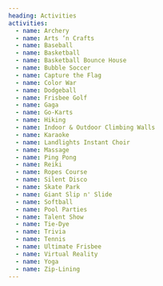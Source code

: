 ```yaml
---
heading: Activities
activities:
  - name: Archery
  - name: Arts ‘n Crafts
  - name: Baseball
  - name: Basketball
  - name: Basketball Bounce House
  - name: Bubble Soccer
  - name: Capture the Flag
  - name: Color War
  - name: Dodgeball
  - name: Frisbee Golf
  - name: Gaga
  - name: Go-Karts
  - name: Hiking
  - name: Indoor & Outdoor Climbing Walls
  - name: Karaoke
  - name: Landlights Instant Choir
  - name: Massage
  - name: Ping Pong
  - name: Reiki
  - name: Ropes Course
  - name: Silent Disco
  - name: Skate Park
  - name: Giant Slip n' Slide
  - name: Softball
  - name: Pool Parties
  - name: Talent Show
  - name: Tie-Dye
  - name: Trivia
  - name: Tennis
  - name: Ultimate Frisbee
  - name: Virtual Reality
  - name: Yoga
  - name: Zip-Lining
---
```



